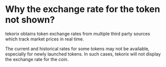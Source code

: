 # Why the exchange rate for the token not shown?

tekorix obtains token exchange rates from multiple third party sources which track market prices in real time.

The current and historical rates for some tokens may not be available, especially for newly launched tokens. In such cases, tekorix will not display the exchange rate for the coin.

